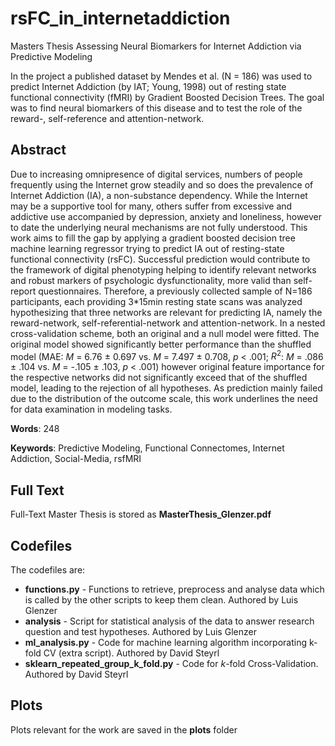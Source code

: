 # rsFC_in_internetaddiction

Masters Thesis Assessing Neural Biomarkers for Internet Addiction via Predictive Modeling

In the project a published dataset by Mendes et al. (N = 186) was used to predict Internet Addiction (by IAT; Young, 1998) out of resting state functional connectivity (fMRI) by Gradient Boosted Decision Trees. The goal was to find neural biomarkers of this disease and to test the role of the reward-, self-reference and attention-network.

## Abstract
Due to increasing omnipresence of digital services, numbers of people frequently using the Internet grow steadily and so does the prevalence of Internet Addiction (IA), a non-substance
dependency. While the Internet may be a supportive tool for many, others suffer from excessive and addictive use accompanied by depression, anxiety and loneliness, however to date the underlying
neural mechanisms are not fully understood. This work aims to fill the gap by applying a gradient boosted decision tree machine learning regressor trying to predict IA out of resting-state functional
connectivity (rsFC). Successful prediction would contribute to the framework of digital phenotyping helping to identify relevant networks and robust markers of psychologic dysfunctionality, more valid
than self-report questionnaires. Therefore, a previously collected sample of N=186 participants, each providing 3*15min resting state scans was analyzed hypothesizing that three networks are relevant
for predicting IA, namely the reward-network, self-referential-network and attention-network. In a nested cross-validation scheme, both an original and a null model were fitted. The original model
showed significantly better performance than the shuffled model (MAE: *M* = 6.76 ± 0.697 vs. *M* = 7.497 ± 0.708, *p* < .001; $R^2$: *M* = .086 ± .104 vs. *M* = -.105 ± .103, *p* < .001) however original feature
importance for the respective networks did not significantly exceed that of the shuffled model, leading to the rejection of all hypotheses. As prediction mainly failed due to the distribution of the
outcome scale, this work underlines the need for data examination in modeling tasks. 

**Words**: 248

**Keywords**: Predictive Modeling, Functional Connectomes, Internet Addiction, Social-Media, rsfMRI

## Full Text

Full-Text Master Thesis is stored as **MasterThesis_Glenzer.pdf**

## Codefiles
The codefiles are:

- **functions.py** - Functions to retrieve, preprocess and analyse data which is called by the other scripts to keep them clean. Authored by Luis Glenzer
- **analysis** - Script for statistical analysis of the data to answer research question and test hypotheses. Authored by Luis Glenzer
- **ml_analysis.py** - Code for machine learning algorithm incorporating k-fold CV (extra script). Authored by David Steyrl
- **sklearn_repeated_group_k_fold.py**  - Code for *k*-fold Cross-Validation. Authored by David Steyrl

## Plots

Plots relevant for the work are saved in the **plots** folder
